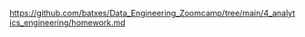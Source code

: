 

https://github.com/batxes/Data_Engineering_Zoomcamp/tree/main/4_analytics_engineering/homework.md

